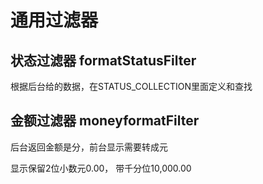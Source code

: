 # 通用过滤器

## 状态过滤器 formatStatusFilter
根据后台给的数据，在STATUS_COLLECTION里面定义和查找

## 金额过滤器 moneyformatFilter
后台返回金额是分，前台显示需要转成元

显示保留2位小数元0.00， 带千分位10,000.00
